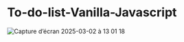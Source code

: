 # To-do-list-Vanilla-Javascript

![Capture d’écran 2025-03-02 à 13 01 18](https://github.com/user-attachments/assets/6f57482a-e0e2-4be2-8afa-e7bc2aca573e)
